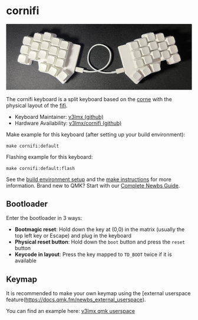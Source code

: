 # cornifi

![cornifi keyboard](https://github.com/v3lmx/cornifi/blob/fd3d2348ceabda08f919dfa9bf1ea72ef24532c1/photos/blanco1.jpg)

The cornifi keyboard is a split keyboard based on the [corne](https://github.com/foostan/crkbd) with the physical layout of the [fifi](https://github.com/raychengy/fifi_split_keeb).

* Keyboard Maintainer: [v3lmx (github)](https://github.com/v3lmx)
* Hardware Availability: [v3lmx/cornifi (github)](https://github.com/v3lmx/cornifi)

Make example for this keyboard (after setting up your build environment):

    make cornifi:default

Flashing example for this keyboard:

    make cornifi:default:flash

See the [build environment setup](https://docs.qmk.fm/#/getting_started_build_tools) and the [make instructions](https://docs.qmk.fm/#/getting_started_make_guide) for more information. Brand new to QMK? Start with our [Complete Newbs Guide](https://docs.qmk.fm/#/newbs).

## Bootloader

Enter the bootloader in 3 ways:

* **Bootmagic reset**: Hold down the key at (0,0) in the matrix (usually the top left key or Escape) and plug in the keyboard
* **Physical reset button**: Hold down the `boot` button and press the `reset` button
* **Keycode in layout**: Press the key mapped to `TD_BOOT` twice if it is available

## Keymap

It is recommended to make your own keymap using the [external userspace feature(https://docs.qmk.fm/newbs_external_userspace).

You can find an example here: [v3lmx qmk userspace](https://github.com/v3lmx/qmk_userspace)
